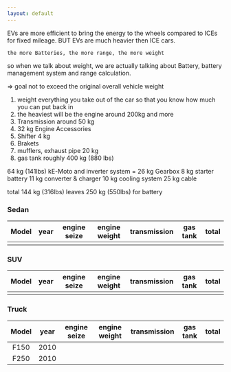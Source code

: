 ```yaml
---
layout: default
---
```


EVs are more efficient to bring the energy to the wheels compared to ICEs
for fixed mileage. 
BUT
EVs are much heavier then ICE cars.

``
the more Batteries, the more range, the more weight
``

so when we talk about weight, we are actually talking about 
Battery, battery management system and range calculation.

=> goal not to exceed the original overall vehicle weight

1. weight everything you take out of the car so that you know
how much you can put back in
2. the heaviest will be the engine around 200kg and more
3. Transmission around 50 kg
4. 32 kg Engine Accessories
5. Shifter 4 kg
6. Brakets
7. mufflers, exhaust pipe 20 kg
8. gas tank roughly 400 kg (880 lbs)

 64 kg (141lbs) kE-Moto and inverter system =
26 kg Gearbox
8 kg starter battery 
11 kg converter & charger
10 kg cooling system 
25 kg cable

total 144 kg (316lbs)
leaves 250 kg (550lbs) for battery

### Sedan

| Model | year | engine seize |  engine weight | transmission | gas tank | total | 
|:------:|:------:|:------:|:------:|:------:|:------:|:------:|
|  |  |  |  |  |  | |


### SUV

| Model | year | engine seize |  engine weight | transmission | gas tank | total | 
|:------:|:------:|:------:|:------:|:------:|:------:|:------:|
|  |  |  |  |  |  | |


### Truck

| Model | year | engine seize |  engine weight | transmission | gas tank | total | 
|:------:|:------:|:------:|:------:|:------:|:------:|:------:|
| F150 | 2010 |  |  |  |  | |
| F250 | 2010 |  |  |  |  | |

